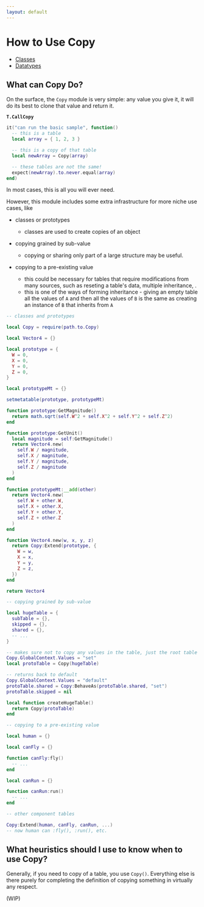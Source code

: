 ```yaml
---
layout: default
---
```

# How to Use Copy

- [Classes](classes)
- [Datatypes](types)

## What can Copy Do?

On the surface, the `Copy` module is very simple: any value you give it, it will do its best to clone that value and return it.

**`T.CallCopy`**

```lua
it("can run the basic sample", function()
  -- this is a table
  local array = { 1, 2, 3 }

  -- this is a copy of that table
  local newArray = Copy(array)

  -- these tables are not the same!
  expect(newArray).to.never.equal(array)
end)
```

In most cases, this is all you will ever need.

However, this module includes some extra infrastructure for more niche use cases, like

* classes or prototypes
  * classes are used to create copies of an object

* copying grained by sub-value
  * copying or sharing only part of a large structure may be useful.

* copying to a pre-existing value
  * this could be necessary for tables that require modifications from many sources, such as reseting a table's data, multiple inheritance, .
  * this is one of the ways of forming inheritance - giving an empty table all the values of `A` and then all the values of `B` is the same as creating an instance of `B` that inherits from `A`

```lua
-- classes and prototypes

local Copy = require(path.to.Copy)

local Vector4 = {}

local prototype = {
  W = 0,
  X = 0,
  Y = 0,
  Z = 0,
}

local prototypeMt = {}

setmetatable(prototype, prototypeMt)

function prototype:GetMagnitude()
  return math.sqrt(self.W^2 + self.X^2 + self.Y^2 + self.Z^2)
end

function prototype:GetUnit()
  local magnitude = self:GetMagnitude()
  return Vector4.new(
    self.W / magnitude,
    self.X / magnitude,
    self.Y / magnitude,
    self.Z / magnitude
  )
end

function prototypeMt:__add(other)
  return Vector4.new(
    self.W + other.W,
    self.X + other.X,
    self.Y + other.Y,
    self.Z + other.Z
  )
end

function Vector4.new(w, x, y, z)
  return Copy:Extend(prototype, {
    W = w,
    X = x,
    Y = y,
    Z = z,
  })
end

return Vector4
```

```lua
-- copying grained by sub-value

local hugeTable = {
  subTable = {},
  skipped = {},
  shared = {},
  -- ...
}

-- makes sure not to copy any values in the table, just the root table
Copy.GlobalContext.Values = "set"
local protoTable = Copy(hugeTable)

-- returns back to default
Copy.GlobalContext.Values = "default"
protoTable.shared = Copy:BehaveAs(protoTable.shared, "set")
protoTable.skipped = nil

local function createHugeTable()
  return Copy(protoTable)
end
```

```lua
-- copying to a pre-existing value

local human = {}

local canFly = {}

function canFly:fly()
  -- ...
end

local canRun = {}

function canRun:run()
  -- ...
end

-- other component tables

Copy:Extend(human, canFly, canRun, ...)
-- now human can :fly(), :run(), etc.
```

## What heuristics should I use to know when to use Copy?

Generally, if you need to copy of a table, you use `Copy()`. Everything else is there purely for completing the definition of copying something in virtually any respect.

(WIP)
